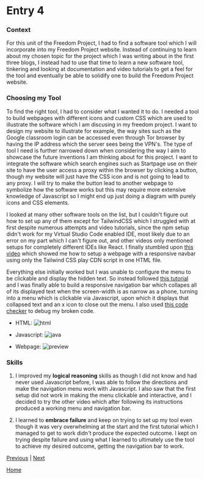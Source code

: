 # Entry 4

### Context
For this unit of the Freedom Project, I had to find a software tool which I will incorporate into my Freedom Project website. Instead of continuing to learn about my chosen topic for the project which I was writing about in the first three blogs, I instead had to use that time to learn a new software tool, tinkering and looking at documentation and video tutorials to get a feel for the tool and eventually be able to solidify one to build the Freedom Project website.

### Choosing my Tool
To find the right tool, I had to consider what I wanted it to do. I needed a tool to build webpages with different icons and custom CSS which are used to illustrate the software which I am discusing in my freedom project. I want to design my website to illustrate for example, the way sites such as the Google classroom login can be accessed even through Tor browser by having the IP address which the server sees being the VPN's. The type of tool I need is further narrowed down when considering the way I aim to showcase the future inventions I am thinking about for this project. I want to integrate the software which search engines such as Startpage use on their site to have the user access a proxy within the browser by clicking a button, though my website will just have the CSS icon and is not going to lead to any proxy. I will try to make the button lead to another webpage to symbolize how the software works but this may require more extensive knowledge of Javascript so I might end up just doing a diagram with purely icons and CSS elements.

I looked at many other software tools on the list, but I couldn't figure out how to set up any of them except for TailwindCSS which I struggled with at first despite numerous attempts and video tutorials, since the npm setup didn't work for my Virtual Studio Code enabled IDE, most likely due to an error on my part which I can't figure out, and other videos only mentioned setups for completely different IDEs like React. I finally stumbled upon [this video](https://www.youtube.com/watch?v=vYowvsUiChs) which showed me how to setup a webpage with a responsive navbar using only the Tailwind CSS play CDN script in one HTML file. 

Everything else initially worked but I was unable to configure the menu to be clickable and display the hidden text. So instead followed [this tutorial](https://www.youtube.com/watch?v=X6CsbhSVUEc) and I was finally able to build a responsive navigation bar which collapes all of its displayed text when the screen-width is as narrow as a phone, turning into a menu which is clickable via Javascript, upon which it displays that collapsed text and an x icon to close out the menu. I also used [this code checker](https://zzzcode.ai/) to debug my broken code.

  - HTML:
![html](https://github.com/jacobl3371/sep10-freedom-project/assets/146866607/8d3bdd98-4390-42d7-b52f-54fa1b3481cd)

  - Javascript:
![java](https://github.com/jacobl3371/sep10-freedom-project/assets/146866607/8b116bd3-a35c-499a-965f-2f4054d7d814)

  - Webpage:
![preview](https://github.com/jacobl3371/sep10-freedom-project/assets/146866607/01152434-e5dc-4d42-965f-6c8d11d15fc9)

### Skills
1. I improved my **logical reasoning** skills as though I did not know and had never used Javascript before, I was able to follow the directions and make the navigation menu work with Javascript. I also saw that the first setup did not work in making the menu clickable and interactive, and I decided to try the other video which after following its instructions produced a working menu and navigation bar.
   
2. I learned to **embrace failure** and keep on trying to set up my tool even though it was very overwhelming at the start and the first tutorial which I managed to get to work didn't produce the expected outcome. I kept on trying despite failure and using what I learned to ultimately use the tool to achieve my desired outcome, getting the navigation bar to work.

[Previous](entry03.md) | [Next](entry05.md)

[Home](../README.md)
